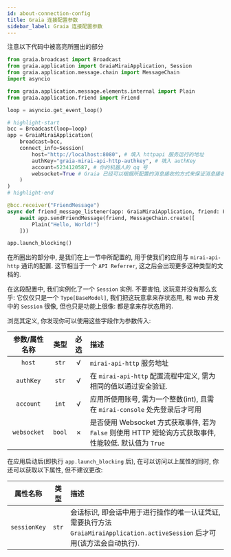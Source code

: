 ```yaml
---
id: about-connection-config
title: Graia 连接配置参数
sidebar_label: Graia 连接配置参数
---
```


注意以下代码中被高亮所圈出的部分

```python
from graia.broadcast import Broadcast
from graia.application import GraiaMiraiApplication, Session
from graia.application.message.chain import MessageChain
import asyncio

from graia.application.message.elements.internal import Plain
from graia.application.friend import Friend

loop = asyncio.get_event_loop()

# highlight-start
bcc = Broadcast(loop=loop)
app = GraiaMiraiApplication(
    broadcast=bcc,
    connect_info=Session(
        host="http://localhost:8080", # 填入 httpapi 服务运行的地址
        authKey="graia-mirai-api-http-authkey", # 填入 authKey
        account=5234120587, # 你的机器人的 qq 号
        websocket=True # Graia 已经可以根据所配置的消息接收的方式来保证消息接收部分的正常运作.
    )
)
# highlight-end

@bcc.receiver("FriendMessage")
async def friend_message_listener(app: GraiaMiraiApplication, friend: Friend):
    await app.sendFriendMessage(friend, MessageChain.create([
        Plain("Hello, World!")
    ]))

app.launch_blocking()
```

在所圈出的部分中, 是我们在上一节中所配置的, 用于使我们的应用与 `mirai-api-http` 通讯的配置.
这节相当于一个 `API Referrer`, 这之后会出现更多这种类型的文档的.

在这段配置中, 我们实例化了一个 `Session` 实例. 不要害怕, 这玩意并没有那么玄乎:
它仅仅只是一个 `Type[BaseModel]`, 我们把这玩意拿来存状态用, 和 web 开发中的 `Session` 很像,
但也只是功能上很像: 都是拿来存状态用的.

浏览其定义, 你发现你可以使用这些字段作为参数传入:

|参数/属性名称|类型|必选|描述|
|:-:|:-:|:-:|:-|
|`host`|`str`|√|`mirai-api-http` 服务地址|
|`authKey`|`str`|√|在 `mirai-api-http` 配置流程中定义, 需为相同的值以通过安全验证.|
|`account`|`int`|√|应用所使用账号, 需为一个整数(int), 且需在 `mirai-console` 处先登录后才可用|
|`websocket`|`bool`|×|是否使用 Websocket 方式获取事件, 若为 `False` 则使用 HTTP 短轮询方式获取事件, 性能较低. 默认值为 `True`|

在应用启动后(即执行 `app.launch_blocking` 后), 在可以访问以上属性的同时, 你还可以获取以下属性, 但不建议更改:

|属性名称|类型|描述|
|:-:|:-:|:-|
|`sessionKey`|`str`|会话标识, 即会话中用于进行操作的唯一认证凭证, 需要执行方法 `GraiaMiraiApplication.activeSession` 后才可用(该方法会自动执行).
